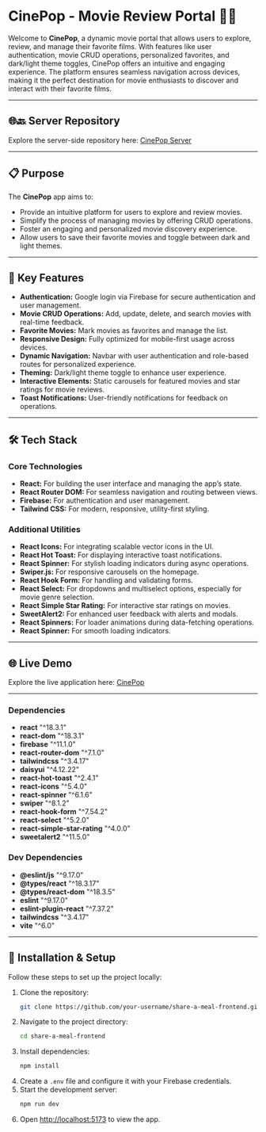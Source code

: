 # CinePop - Movie Review Portal 🎥🍿

Welcome to **CinePop**, a dynamic movie portal that allows users to explore, review, and manage their favorite films. With features like user authentication, movie CRUD operations, personalized favorites, and dark/light theme toggles, CinePop offers an intuitive and engaging experience. The platform ensures seamless navigation across devices, making it the perfect destination for movie enthusiasts to discover and interact with their favorite films.

---

## 🌐🔙 Server Repository

Explore the server-side repository here: [CinePop Server]([https://cine-popcorn-server.vercel.app/](https://github.com/Rza-O/CinePop-Server-express-mongoDBb))

---

## 📋 Purpose

The **CinePop** app aims to:

- Provide an intuitive platform for users to explore and review movies.
- Simplify the process of managing movies by offering CRUD operations.
- Foster an engaging and personalized movie discovery experience.
- Allow users to save their favorite movies and toggle between dark and light themes.

---

## 🔑 Key Features

- **Authentication:** Google login via Firebase for secure authentication and user management.
- **Movie CRUD Operations:** Add, update, delete, and search movies with real-time feedback.
- **Favorite Movies:** Mark movies as favorites and manage the list.
- **Responsive Design:** Fully optimized for mobile-first usage across devices.
- **Dynamic Navigation:** Navbar with user authentication and role-based routes for personalized experience.
- **Theming:** Dark/light theme toggle to enhance user experience.
- **Interactive Elements:** Static carousels for featured movies and star ratings for movie reviews.
- **Toast Notifications:** User-friendly notifications for feedback on operations.

---

## 🛠️ Tech Stack

### Core Technologies

- **React:** For building the user interface and managing the app’s state.
- **React Router DOM:** For seamless navigation and routing between views.
- **Firebase:** For authentication and user management.
- **Tailwind CSS:** For modern, responsive, utility-first styling.


### Additional Utilities

- **React Icons:** For integrating scalable vector icons in the UI.
- **React Hot Toast:** For displaying interactive toast notifications.
- **React Spinner:** For stylish loading indicators during async operations.
- **Swiper.js:** For responsive carousels on the homepage.
- **React Hook Form:** For handling and validating forms.
- **React Select:** For dropdowns and multiselect options, especially for movie genre selection.
- **React Simple Star Rating:** For interactive star ratings on movies.
- **SweetAlert2:** For enhanced user feedback with alerts and modals.
- **React Spinners:** For loader animations during data-fetching operations.
- **React Spinner:** For smooth loading indicators.

---

## 🌐 Live Demo

Explore the live application here: [CinePop](https://cinepop.surge.sh/)

---

### Dependencies

- **react** "^18.3.1"
- **react-dom** "^18.3.1"
- **firebase** "^11.1.0"
- **react-router-dom** "^7.1.0"
- **tailwindcss** "^3.4.17"
- **daisyui** "^4.12.22"
- **react-hot-toast** "^2.4.1"
- **react-icons** "^5.4.0"
- **react-spinner** "^6.1.6"
- **swiper** "^8.1.2"
- **react-hook-form** "^7.54.2"
- **react-select** "^5.2.0"
- **react-simple-star-rating** "^4.0.0"
- **sweetalert2** "^11.5.0"

### Dev Dependencies

- **@eslint/js** "^9.17.0"
- **@types/react** "^18.3.17"
- **@types/react-dom** "^18.3.5"
- **eslint** "^9.17.0"
- **eslint-plugin-react** "^7.37.2"
- **tailwindcss** "^3.4.17"
- **vite** "^6.0"

---

## 🚀 Installation & Setup

Follow these steps to set up the project locally:

1. Clone the repository:
   ```bash
   git clone https://github.com/your-username/share-a-meal-frontend.git
   ```
2. Navigate to the project directory:
   ```bash
   cd share-a-meal-frontend
   ```
3. Install dependencies:
   ```bash
   npm install
   ```
4. Create a `.env` file and configure it with your Firebase credentials.
5. Start the development server:
   ```bash
   npm run dev
   ```
6. Open [http://localhost:5173](http://localhost:5173) to view the app.
